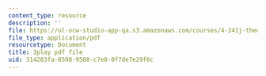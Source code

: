 ```yaml
---
content_type: resource
description: ''
file: https://ol-ocw-studio-app-qa.s3.amazonaws.com/courses/4-241j-theory-of-city-form-spring-2013/314203fa05989588c7e80f7de7e29f6c_0su7rM_7_DM.pdf
file_type: application/pdf
resourcetype: Document
title: 3play pdf file
uid: 314203fa-0598-9588-c7e8-0f7de7e29f6c
---
```

